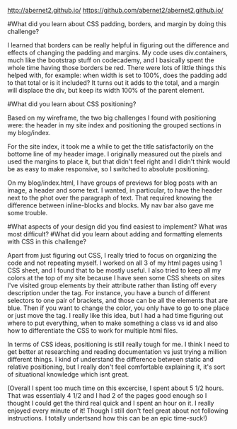 
http://abernet2.github.io/
https://github.com/abernet2/abernet2.github.io/

#What did you learn about CSS padding, borders, and margin by doing this challenge?

I learned that borders can be really helpful in figuring out the difference and effects of changing the padding and margins. My code uses div.containers, much like the bootstrap stuff on codecademy, and I basically spent the whole time having those borders be red. There were lots of little things this helped with, for example: when width is set to 100%, does the padding add to that total or is it included? It turns out it adds to the total, and a margin will displace the div, but keep its width 100% of the parent element.

#What did you learn about CSS positioning?

Based on my wireframe, the two big challenges I found with positioning were: the header in my site index and positioning the grouped sections in my blog/index. 

For the site index, it took me a while to get the title satisfactorily on the bottome line of my header image. I originally measured out the pixels and used the margins to place it, but that didn't feel right and I didn't think would be as easy to make responsive, so I switched to absolute positioning.

On my blog/index.html, I have groups of previews for blog posts with an image, a header and some text. I wanted, in particular, to have the header next to the phot over the paragraph of text. That required knowing the difference between inline-blocks and blocks. My nav bar also gave me some trouble.

#What aspects of your design did you find easiest to implement? What was most difficult?
#What did you learn about adding and formatting elements with CSS in this challenge?

Apart from just figuring out CSS, I really tried to focus on organizing the code and not repeating myself. I worked on all 3 of my html pages using 1 CSS sheet, and I found that to be mostly useful. I also tried to keep all my colors at the top of my site because I have seen some CSS sheets on sites I've visited group elements by their attribute rather than listing off every description under the tag. For instance, you have a bunch of different selectors to one pair of brackets, and those can be all the elements that are blue. Then if you want to change the color, you only have to go to one place or just move the tag. I really like this idea, but I had a had time figuring out where to put everything, when to make something a class vs id and also how to differentiate the CSS to work for multiple html files.

In terms of CSS ideas, positioning is still really tough for me. I think I need to get better at researching and reading documentation vs just trying a million different things. I kind of understand the difference between static and relative positioning, but I really don't feel comfortable explaining it, it's sort of situational knowledge which isnt great.




(Overall I spent too much time on this excercise, I spent about 5 1/2 hours. That was essentialy 4 1/2 and I had 2 of the pages good enough so I thought I could get the third real quick and I spent an hour on it. I really enjoyed every minute of it! Though I still don't feel great about not following instructions. I totally undertsand how this can be an epic time-suck!)